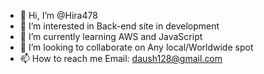 - 👋 Hi, I’m @Hira478
- 👀 I’m interested in Back-end site in development
- 🌱 I’m currently learning AWS and JavaScript
- 💞️ I’m looking to collaborate on Any local/Worldwide spot
- 📫 How to reach me Email: daush128@gmail.com
<!---
Hira478/Hira478 is a ✨ special ✨ repository because its `README.md` (this file) appears on your GitHub profile.
You can click the Preview link to take a look at your changes.
--->
